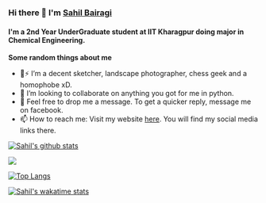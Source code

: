 ### Hi there 👋 I'm [Sahil Bairagi](http://sahil-k1509.github.io/)

<!--
**Sahil-k1509/Sahil-k1509** is a ✨ _special_ ✨ repository because its `README.md` (this file) appears on your GitHub profile.

Here are some ideas to get you started:
-->
#### I'm a 2nd Year UnderGraduate student at IIT Kharagpur doing major in Chemical Engineering.
**Some random things about me**
- 🔭⚡ I’m a decent sketcher, landscape photographer, chess geek and a homophobe xD. 
- 👯 I’m looking to collaborate on anything you got for me in python.
- 💬 Feel free to drop me a message. To get a quicker reply, message me on facebook.
- 📫 How to reach me: Visit my website [here](http://sahil-k1509.github.io/). You will find my social media links there.


[![Sahil's github stats](https://github-readme-stats.vercel.app/api?username=Sahil-k1509&show_icons=true&theme=radical&count_private=true)](https://github.com/anuraghazra/github-readme-stats)

![](https://komarev.com/ghpvc/?username=Sahil-k1509&style=flat-square)

[![Top Langs](https://github-readme-stats.vercel.app/api/top-langs/?username=Sahil-k1509&layout=compact)](https://github.com/anuraghazra/github-readme-stats)

[![Sahil's wakatime stats](https://github-readme-stats.vercel.app/api/wakatime?username=Sahil-k1509)](https://github.com/anuraghazra/github-readme-stats)
